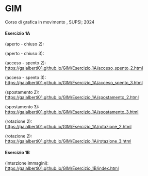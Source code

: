 # GIM
Corso di grafica in movimento , SUPSI; 2024

#### Esercizio 1A
(aperto - chiuso 2): 

(aperto - chiuso 3): 

(acceso - spento 2): https://gaialberti01.github.io/GIM/Esercizio_1A/acceso_spento_2.html

(acceso - spento 3): https://gaialberti01.github.io/GIM/Esercizio_1A/acceso_spento_3.html

(spostamento 2): https://gaialberti01.github.io/GIM/Esercizio_1A/spostamento_2.html

(spostamento 3): https://gaialberti01.github.io/GIM/Esercizio_1A/spostamento_3.html

(rotazione 2): https://gaialberti01.github.io/GIM/Esercizio_1A/rotazione_2.html

(rotazione 2): https://gaialberti01.github.io/GIM/Esercizio_1A/rotazione_3.html


#### Esercizio 1B
(interzione immagini): https://gaialberti01.github.io/GIM/Esercizio_1B/index.html
